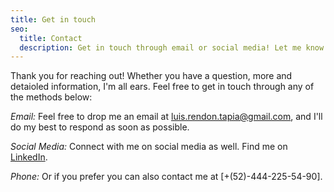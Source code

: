 ```yaml
---
title: Get in touch
seo:
  title: Contact
  description: Get in touch through email or social media! Let me know how I can help.
---
```


Thank you for reaching out! Whether you have a question, more and detaioled information, I'm all ears. Feel free to get in touch through any of the methods below:

_Email:_
Feel free to drop me an email at [luis.rendon.tapia@gmail.com](mailto:luis.rendon.tapia@gmail.com), and I'll do my best to respond as soon as possible.

_Social Media:_
Connect with me on social media as well. Find me on  [LinkedIn](https://www.linkedin.com/in/luisgrendontapia).

_Phone:_
Or if you prefer you can also contact me at  [+(52)-444-225-54-90].